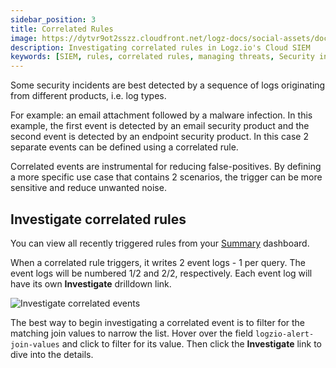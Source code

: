 ```yaml
---
sidebar_position: 3
title: Correlated Rules
image: https://dytvr9ot2sszz.cloudfront.net/logz-docs/social-assets/docs-social.jpg
description: Investigating correlated rules in Logz.io's Cloud SIEM
keywords: [SIEM, rules, correlated rules, managing threats, Security information]
---
```



Some security incidents are best detected by a sequence of logs originating from different products, i.e. log types.

For example: an email attachment followed by a malware infection.
In this example, the first event is detected by an email security product and the second event is detected by an endpoint security product. In this case 2 separate events can be defined using a correlated rule.

Correlated events are instrumental for reducing false-positives. By defining a more specific use case that contains 2 scenarios, the trigger can be more sensitive and reduce unwanted noise.


## Investigate correlated rules

You can view all recently triggered rules from your [Summary](https://app.logz.io/#/dashboard/security/summary) dashboard.

When a correlated rule triggers, it writes 2 event logs - 1 per query. The event logs will be numbered 1/2 and 2/2, respectively. Each event log will have its own **Investigate** drilldown link.

![Investigate correlated events](https://dytvr9ot2sszz.cloudfront.net/logz-docs/correlated-alerts/2-event-logs.png)

The best way to begin investigating a correlated event is to filter for the matching join values to narrow the list. Hover over the field `logzio-alert-join-values` and click **<i class="fas fa-search-plus"></i>** to filter for its value. Then click the **Investigate** link to dive into the details.
